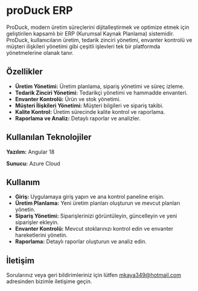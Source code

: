 
# proDuck ERP
ProDuck, modern üretim süreçlerini dijitalleştirmek ve optimize etmek için geliştirilen kapsamlı bir ERP (Kurumsal Kaynak Planlama) sistemidir. ProDuck, kullanıcıların üretim, tedarik zinciri yönetimi, envanter kontrolü ve müşteri ilişkileri yönetimi gibi çeşitli işlevleri tek bir platformda yönetmelerine olanak tanır.


## Özellikler


- **Üretim Yönetimi:** Üretim planlama, sipariş yönetimi ve süreç izleme.
- **Tedarik Zinciri Yönetimi:** Tedarikçi yönetimi ve hammadde envanteri.
- **Envanter Kontrolü:** Ürün ve stok yönetimi.
- **Müşteri İlişkileri Yönetimi:** Müşteri bilgileri ve sipariş takibi.
- **Kalite Kontrol:** Üretim sürecinde kalite kontrol ve raporlama.
- **Raporlama ve Analiz:** Detaylı raporlar ve analizler.


  
## Kullanılan Teknolojiler

**Yazılım:** Angular 18

**Sunucu:** Azure Cloud

  ## Kullanım

- **Giriş:** Uygulamaya giriş yapın ve ana kontrol paneline erişin.
- **Üretim Planlama:** Yeni üretim planları oluşturun ve mevcut planları yönetin.
- **Sipariş Yönetimi:** Siparişlerinizi görüntüleyin, güncelleyin ve yeni siparişler ekleyin.
- **Envanter Kontrolü:** Mevcut stoklarınızı kontrol edin ve envanter hareketlerini yönetin.
- **Raporlama:** Detaylı raporlar oluşturun ve analiz edin.
## İletişim

Sorularınız veya geri bildirimleriniz için lütfen [mkaya349@hotmail.com](mailto:mkaya349@hotmail.com) adresinden bizimle iletişime geçin.
